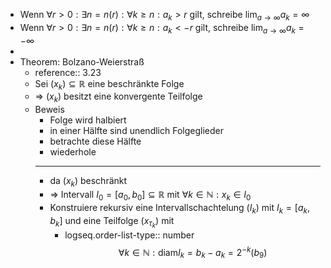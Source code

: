 - Wenn $\forall r>0:\exists n=n\left(r\right):\forall k\geq n:a_{k}>r$ gilt, schreibe $\lim_{a\rightarrow\infty}a_{k}=\infty$
- Wenn $\forall r>0:\exists n=n\left(r\right):\forall k\geq n:a_{k}<-r$ gilt, schreibe $\lim_{a\rightarrow\infty}a_{k}=-\infty$
-
- Theorem: Bolzano-Weierstraß
	- reference:: 3.23
	- Sei $\left(x_{k}\right)\subseteq\mathbb{R}$ eine beschränkte Folge
	- => $\left(x_{k}\right)$ besitzt eine konvergente Teilfolge
	- Beweis
		- Folge wird halbiert
		- in einer Hälfte sind unendlich Folgeglieder
		- betrachte diese Hälfte
		- wiederhole
		- ---
		- da $\left(x_{k}\right)$ beschränkt
		- => Intervall $I_0=\left\lbrack a_0,b_0\right\rbrack\subseteq\mathbb{R}$ mit $\forall k\in\mathbb{N}:x_{k}\in I_0$
		- Konstruiere rekursiv eine Intervallschachtelung $\left(I_{k}\right)$ mit $I_{k}=\left\lbrack a_{k},b_{k}\right\rbrack$ und eine Teilfolge $\left(x_{\tau_{k}}\right)$ mit
			- logseq.order-list-type:: number
			  $$\forall k\in\mathbb{N}:\text{diam}I_{k}=b_{k}-a_{k}=2^{-k}\left(b_9\right)$$